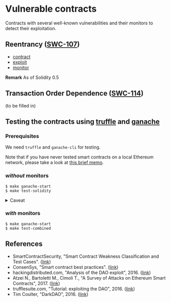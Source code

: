 # Vulnerable contracts

Contracts with several well-known vulnerabilities and
their monitors to detect their exploitation.

## Reentrancy ([SWC-107](https://smartcontractsecurity.github.io/SWC-registry/docs/SWC-107))

- [contract](contracts/SimpleDAO.sol)
- [exploit](contracts/SimpleDAO_exploit.sol)
- [monitor]()

**Remark**
As of Solidity 0.5

## Transaction Order Dependence ([SWC-114](https://smartcontractsecurity.github.io/SWC-registry/docs/SWC-114))

(to be filled in)

## Testing the contracts using [truffle](https://truffleframework.com/) and [ganache](https://truffleframework.com/ganache)

### Prerequisites

We need `truffle` and `ganache-cli` for testing.

Note that if you have never tested smart contracts on a local Ethereum network,
please take a look at [this brief memo](../../docs/ethereum.md).

### _without_ monitors

```
$ make ganache-start  
$ make test-solidity
```

<details>
  <summary>Caveat</summary>
  <div>
    When something goes wrong, it is often the case that ganache needs to be *fully* restarted.
    To do so for sure, try the following.
    <ul>
      <li>`make ganache-stop`</li>
      <li>`make clean`</li>
      <li>`make ganache-start`</li>
    </ul>
  </div>
</details>


### _with_ monitors

```
$ make ganache-start  
$ make test-combined
```

## References
- SmartContractSecurity,
  "Smart Contract Weakness Classification and Test Cases".
  ([link](https://smartcontractsecurity.github.io/SWC-registry/))
- ConsenSys, "Smart contract best practices".
  ([link](https://github.com/ConsenSys/smart-contract-best-practices/blob/master/docs/known_attacks.md))
- hackingdistributed.com, "Analysis of the DAO exploit", 2016.
  ([link](http://hackingdistributed.com/2016/06/18/analysis-of-the-dao-exploit/))
- Atzei N., Bartoletti M., Cimoli T.,
  "A Survey of Attacks on Ethereum Smart Contracts", 2017.
  ([link](http://blockchain.unica.it/projects/ethereum-survey/index.html))
- trufflesuite.com, "Tutorial: exploiting the DAO", 2016.
  ([link](https://github.com/trufflesuite/trufflesuite.com/blob/master/src/tutorials/chain-forking-exploiting-the-dao.md))
- Tim Coulter, "DarkDAO", 2016.
  ([link](https://github.com/tcoulter/dao-truffle))

